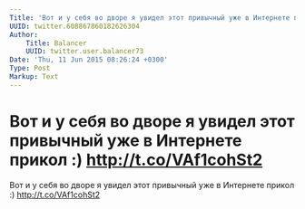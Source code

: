 ```yaml
---
Title: 'Вот и у себя во дворе я увидел этот привычный уже в Интернете прикол :) http://t.co/VAf1cohSt2'
UUID: twitter.608867860182626304
Author:
    Title: Balancer
    UUID: twitter.user.balancer73
Date: 'Thu, 11 Jun 2015 08:26:24 +0300'
Type: Post
Markup: Text
---
```


# Вот и у себя во дворе я увидел этот привычный уже в Интернете прикол :) http://t.co/VAf1cohSt2

Вот и у себя во дворе я увидел этот привычный уже в
Интернете прикол :) http://t.co/VAf1cohSt2
